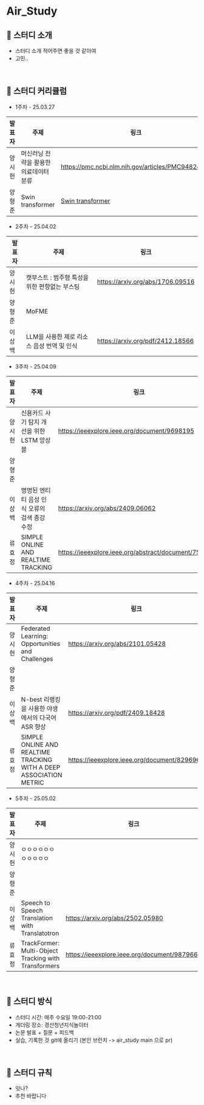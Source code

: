 # Air_Study
## 📖 스터디 소개

- 스터디 소개 적어주면 좋을 것 같아여
- 고민..

<br>

## 📖 스터디 커리큘럼

- 1주차 - 25.03.27

| 발표자 | 주제 | 링크 |
| --- | --- | --- |
| 양시헌 | 머신러닝 전략을 활용한 의료데이터 분류 | https://pmc.ncbi.nlm.nih.gov/articles/PMC9482495/ |
| 양형준 | Swin transformer | [Swin transformer](https://arxiv.org/pdf/2103.14030) |

- 2주차 - 25.04.02

| 발표자 | 주제 | 링크 |
| --- | --- | --- |
| 양시헌 | 캣부스트 : 범주형 특성을 위한 편향없는 부스팅 | https://arxiv.org/abs/1706.09516 |
| 양형준 | MoFME |  |
| 이상백 | LLM을 사용한 제로 리소스 음성 번역 및 인식 | https://arxiv.org/pdf/2412.18566 |

- 3주차 - 25.04.09

| 발표자 | 주제 | 링크 |
| --- | --- | --- |
| 양시헌 | 신용카드 사기 탐지 개선을 위한 LSTM 앙상블 | https://ieeexplore.ieee.org/document/9698195 |
| 양형준 |  |  |
| 이상백 | 명명된 엔티티 음성 인식 오류의 검색 증강 수정 | https://arxiv.org/abs/2409.06062 |
| 류효정 | SIMPLE ONLINE AND REALTIME TRACKING | https://ieeexplore.ieee.org/abstract/document/7533003 |

- 4주차 - 25.04.16

| 발표자 | 주제 | 링크 |
| --- | --- | --- |
| 양시헌 | Federated Learning: Opportunities and Challenges | https://arxiv.org/abs/2101.05428 |
| 양형준 |  |  |
| 이상백 | N-best 리랭킹을 사용한 야생에서의 다국어 ASR 향상 | https://arxiv.org/pdf/2409.18428 |
| 류효정 | SIMPLE ONLINE AND REALTIME TRACKING WITH A DEEP ASSOCIATION METRIC | https://ieeexplore.ieee.org/document/8296962 |

- 5주차 - 25.05.02

| 발표자 | 주제 | 링크 |
| --- | --- | --- |
| 양시헌 | ㅇㅇㅇㅇㅇㅇㅇㅇㅇㅇㅇ |  |
| 양형준 |  |  |
| 이상백 | Speech to Speech Translation with Translatotron | https://arxiv.org/abs/2502.05980 |
| 류효정 | TrackFormer: Multi-Object Tracking with Transformers | https://ieeexplore.ieee.org/document/9879668 |

<br>

## 📖 스터디 방식

- 스터디 시간: 매주 수요일 19:00-21:00
- 게더링 장소: 경산청년지식놀이터
- 논문 발표 + 질문 + 피드백
- 실습, 기록한 것 git에 올리기 (본인 브런치 -> air_study main 으로 pr)

<br>

## 📖 스터디 규칙

- 잇나?
- 추천 바랍니다
